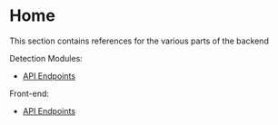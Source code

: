 # Home

This section contains references for the various parts of the backend

Detection Modules:

- [API Endpoints](detection/endpoint.md)

Front-end:

- [API Endpoints](front/endpoint.md)